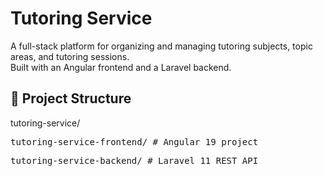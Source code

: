 # Tutoring Service

A full-stack platform for organizing and managing tutoring subjects, topic areas, and tutoring sessions.  
Built with an Angular frontend and a Laravel backend.

## 📁 Project Structure

tutoring-service/

<pre>tutoring-service-frontend/ # Angular 19 project</pre>
<pre>tutoring-service-backend/ # Laravel 11 REST API</pre>
